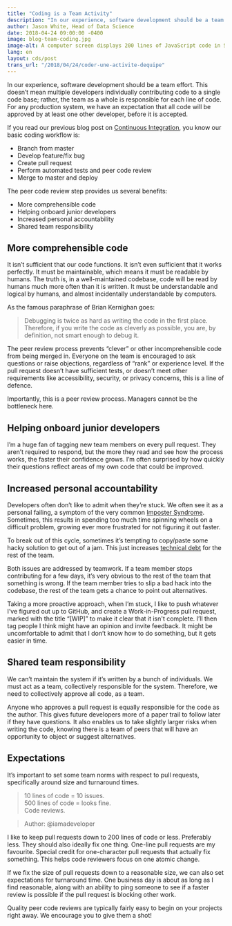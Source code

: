 ```yaml
---
title: "Coding is a Team Activity"
description: "In our experience, software development should be a team effort. This doesn’t mean multiple developers individually contributing code to a single code base; rather, the team as a whole is responsible for each line of code."
author: Jason White, Head of Data Science
date: 2018-04-24 09:00:00 -0400
image: blog-team-coding.jpg
image-alt: A computer screen displays 200 lines of JavaScript code in Sublime Text.
lang: en
layout: cds/post
trans_url: "/2018/04/24/coder-une-activite-dequipe"
---
```


In our experience, software development should be a team effort. This doesn’t mean multiple developers individually contributing code to a single code base; rather, the team as a whole is responsible for each line of code. For any production system, we have an expectation that all code will be approved by at least one other developer, before it is accepted.

If you read our previous blog post on [Continuous Integration](https://digital.canada.ca/2018/03/26/automated-testing-blog/), you know our basic coding workflow is:

* Branch from master
* Develop feature/fix bug
* Create pull request
* Perform automated tests and peer code review
* Merge to master and deploy

The peer code review step provides us several benefits:

* More comprehensible code
* Helping onboard junior developers
* Increased personal accountability
* Shared team responsibility

## More comprehensible code

It isn’t sufficient that our code functions. It isn’t even sufficient that it works perfectly. It must be maintainable, which means it must be readable by humans. The truth is, in a well-maintained codebase, code will be read by humans much more often than it is written. It must be understandable and logical by humans, and almost incidentally understandable by computers.

As the famous paraphrase of Brian Kernighan goes:

> Debugging is twice as hard as writing the code in the first place. Therefore, if you write the code as cleverly as possible, you are, by definition, not smart enough to debug it.

The peer review process prevents “clever” or other incomprehensible code from being merged in. Everyone on the team is encouraged to ask questions or raise objections, regardless of “rank” or experience level. If the pull request doesn’t have sufficient tests, or doesn’t meet other requirements like accessibility, security, or privacy concerns, this is a line of defence.

Importantly, this is a peer review process. Managers cannot be the bottleneck here.

## Helping onboard junior developers

I’m a huge fan of tagging new team members on every pull request. They aren’t required to respond, but the more they read and see how the process works, the faster their confidence grows. I’m often surprised by how quickly their questions reflect areas of my own code that could be improved.

## Increased personal accountability

Developers often don’t like to admit when they’re stuck. We often see it as a personal failing, a symptom of the very common [Imposter Syndrome](https://en.wikipedia.org/wiki/Impostor_syndrome). Sometimes, this results in spending too much time spinning wheels on a difficult problem, growing ever more frustrated for not figuring it out faster.

To break out of this cycle, sometimes it’s tempting to copy/paste some hacky solution to get out of a jam. This just increases [technical debt](https://en.wikipedia.org/wiki/Technical_debt) for the rest of the team.

Both issues are addressed by teamwork. If a team member stops contributing for a few days, it’s very obvious to the rest of the team that something is wrong. If the team member tries to slip a bad hack into the codebase, the rest of the team gets a chance to point out alternatives.

Taking a more proactive approach, when I’m stuck, I like to push whatever I’ve figured out up to GitHub, and create a Work-in-Progress pull request, marked with the title “[WIP]” to make it clear that it isn't complete. I’ll then tag people I think might have an opinion and invite feedback. It might be uncomfortable to admit that I don’t know how to do something, but it gets easier in time.

## Shared team responsibility

We can’t maintain the system if it’s written by a bunch of individuals. We must act as a team, collectively responsible for the system. Therefore, we need to collectively approve all code, as a team.

Anyone who approves a pull request is equally responsible for the code as the author. This gives future developers more of a paper trail to follow later if they have questions. It also enables us to take slightly larger risks when writing the code, knowing there is a team of peers that will have an opportunity to object or suggest alternatives.

## Expectations

It’s important to set some team norms with respect to pull requests, specifically around size and turnaround times.

> 10 lines of code = 10 issues.  
> 500 lines of code = looks fine.  
> Code reviews.

> Author: @iamadeveloper

I like to keep pull requests down to 200 lines of code or less. Preferably less. They should also ideally fix one thing. One-line pull requests are my favourite. Special credit for one-character pull requests that actually fix something. This helps code reviewers focus on one atomic change.

If we fix the size of pull requests down to a reasonable size, we can also set expectations for turnaround time. One business day is about as long as I find reasonable, along with an ability to ping someone to see if a faster review is possible if the pull request is blocking other work.

Quality peer code reviews are typically fairly easy to begin on your projects right away. We encourage you to give them a shot!
